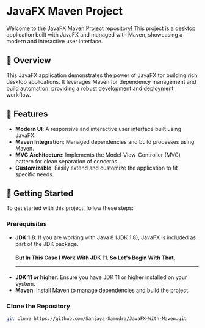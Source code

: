 # JavaFX Maven Project

Welcome to the JavaFX Maven Project repository! This project is a desktop application built with JavaFX and managed with Maven, showcasing a modern and interactive user interface.

## 📁 Overview

This JavaFX application demonstrates the power of JavaFX for building rich desktop applications. It leverages Maven for dependency management and build automation, providing a robust development and deployment workflow.

## 🚀 Features

- **Modern UI**: A responsive and interactive user interface built using JavaFX.
- **Maven Integration**: Managed dependencies and build processes using Maven.
- **MVC Architecture**: Implements the Model-View-Controller (MVC) pattern for clean separation of concerns.
- **Customizable**: Easily extend and customize the application to fit specific needs.

## 🔧 Getting Started

To get started with this project, follow these steps:

### Prerequisites

- **JDK 1.8**: If you are working with Java 8 (JDK 1.8), JavaFX is included as part of the JDK package.
    #### But In This Case I Work With JDK 11. So Let's Begin With That, <hr>
- **JDK 11 or higher**: Ensure you have JDK 11 or higher installed on your system.
- **Maven**: Install Maven to manage dependencies and build the project.

### Clone the Repository

```bash
git clone https://github.com/Sanjaya-Samudra/JavaFX-With-Maven.git


